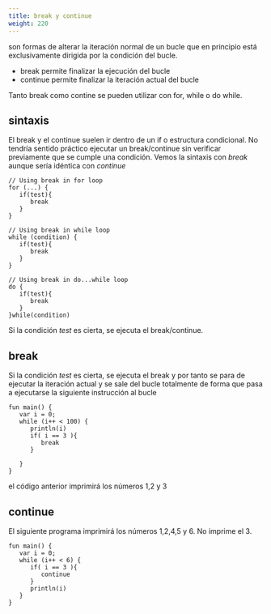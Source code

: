 ```yaml
---
title: break y continue
weight: 220
---
```

son formas de alterar la iteración normal de un bucle que en principio está exclusivamente dirigida por la condición del bucle.
- break permite finalizar la ejecución del bucle
- continue  permite finalizar la iteración actual del bucle

Tanto break como contine se pueden utilizar con for, while o do while. 

## sintaxis
El break y el continue suelen ir dentro de un if o estructura condicional. No tendría sentido práctico ejecutar un break/continue sin verificar previamente que se cumple una condición.  Vemos la sintaxis con *break* aunque sería idéntica con *continue*
```
// Using break in for loop
for (...) {
   if(test){
      break
   } 
}

// Using break in while loop
while (condition) {
   if(test){
      break
   } 
}

// Using break in do...while loop
do {
   if(test){
      break
   } 
}while(condition)
```
Si la condición *test* es cierta,  se ejecuta el break/continue.

## break
Si la condición *test* es cierta,  se ejecuta el break y por tanto se para de ejecutar la iteración actual y se sale del bucle totalmente de forma que pasa a ejecutarse la siguiente instrucción al bucle

```
fun main() {
   var i = 0;
   while (i++ < 100) {
      println(i)
      if( i == 3 ){
         break
      }

   }
}
```
el código anterior imprimirá los números 1,2 y 3
## continue
El siguiente programa imprimirá los números 1,2,4,5 y 6. No imprime el 3.
```
fun main() {
   var i = 0;
   while (i++ < 6) {
      if( i == 3 ){
         continue
      }
      println(i)
   }
}
```
